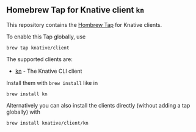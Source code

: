 ## Homebrew Tap for Knative client `kn`

This repository contains the [Hombrew Tap]() for Knative clients.

To enable this Tap globally, use

```
brew tap knative/client
```

The supported clients are:

* [kn](https://github.com/knative/client) - The Knative CLI client


Install them with `brew install` like in

```
brew install kn
```

Alternatively you can also install the clients directly (without adding a tap globally) with

```
brew install knative/client/kn
```
